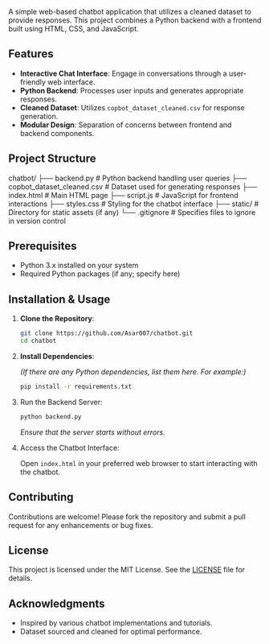 A simple web-based chatbot application that utilizes a cleaned dataset to provide responses. This project combines a Python backend with a frontend built using HTML, CSS, and JavaScript.

## Features

- **Interactive Chat Interface**: Engage in conversations through a user-friendly web interface.
- **Python Backend**: Processes user inputs and generates appropriate responses.
- **Cleaned Dataset**: Utilizes `copbot_dataset_cleaned.csv` for response generation.
- **Modular Design**: Separation of concerns between frontend and backend components.

## Project Structure

chatbot/
├── backend.py                 # Python backend handling user queries
├── copbot_dataset_cleaned.csv # Dataset used for generating responses
├── index.html                 # Main HTML page
├── script.js                  # JavaScript for frontend interactions
├── styles.css                 # Styling for the chatbot interface
├── static/                    # Directory for static assets (if any)
└── .gitignore                 # Specifies files to ignore in version control


## Prerequisites

- Python 3.x installed on your system
- Required Python packages (if any; specify here)

## Installation & Usage

1. **Clone the Repository**:

   ```bash
   git clone https://github.com/Asar007/chatbot.git
   cd chatbot
   ```

2. **Install Dependencies**:

   *(If there are any Python dependencies, list them here. For example:)*

   ```bash
   pip install -r requirements.txt
   ```

3. Run the Backend Server:

   ```bash
   python backend.py
   ```

   *Ensure that the server starts without errors.*

4. Access the Chatbot Interface:

   Open `index.html` in your preferred web browser to start interacting with the chatbot.

## Contributing

Contributions are welcome! Please fork the repository and submit a pull request for any enhancements or bug fixes.

## License

This project is licensed under the MIT License. See the [LICENSE](LICENSE) file for details.

## Acknowledgments

- Inspired by various chatbot implementations and tutorials.
- Dataset sourced and cleaned for optimal performance.
